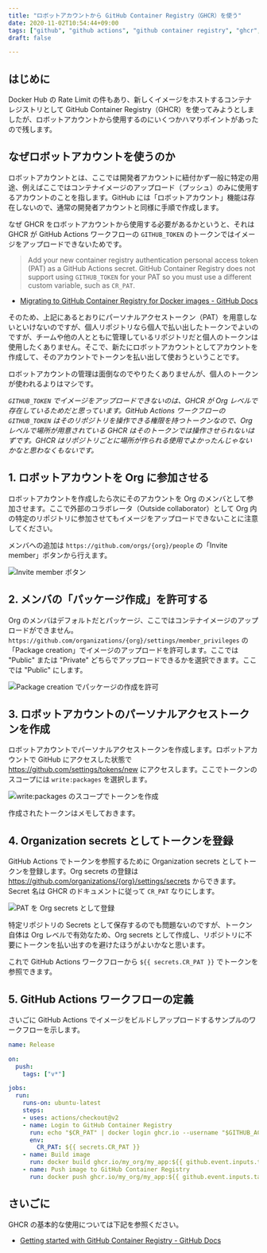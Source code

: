```yaml
---
title: "ロボットアカウントから GitHub Container Registry（GHCR）を使う"
date: 2020-11-02T10:54:44+09:00
tags: ["github", "github actions", "github container registry", "ghcr", "docker", "container"]
draft: false

---
```


## はじめに

Docker Hub の Rate Limit の件もあり、新しくイメージをホストするコンテナレジストリとして GitHub Container Registry（GHCR）を使ってみようとしましたが、ロボットアカウントから使用するのにいくつかハマりポイントがあったので残します。

## なぜロボットアカウントを使うのか

ロボットアカウントとは、ここでは開発者アカウントに紐付かず一般に特定の用途、例えばここではコンテナイメージのアップロード（プッシュ）のみに使用するアカウントのことを指します。GitHub には「ロボットアカウント」機能は存在しないので、通常の開発者アカウントと同様に手順で作成します。

なぜ GHCR をロボットアカウントから使用する必要があるかというと、それは GHCR が GitHub Actions ワークフローの `GITHUB_TOKEN` のトークンではイメージをアップロードできないためです。

> Add your new container registry authentication personal access token (PAT) as a GitHub Actions secret. GitHub Container Registry does not support using `GITHUB_TOKEN` for your PAT so you must use a different custom variable, such as `CR_PAT`.

- [Migrating to GitHub Container Registry for Docker images \- GitHub Docs](https://docs.github.com/en/free-pro-team@latest/packages/getting-started-with-github-container-registry/migrating-to-github-container-registry-for-docker-images#updating-your-github-actions-workflow)

そのため、上記にあるとおりにパーソナルアクセストークン（PAT）を用意しないといけないのですが、個人リポジトリなら個人で払い出したトークンでよいのですが、チームや他の人とともに管理しているリポジトリだと個人のトークンは使用したくありません。そこで、新たにロボットアカウントとしてアカウントを作成して、そのアカウントでトークンを払い出して使おうということです。

ロボットアカウントの管理は面倒なのでやりたくありませんが、個人のトークンが使われるよりはマシです。

*`GITHUB_TOKEN` でイメージをアップロードできないのは、GHCR が Org レベルで存在しているためだと思っています。GitHub Actions ワークフローの `GITHUB_TOKEN` はそのリポジトリを操作できる権限を持つトークンなので、Org レベルで場所が用意されている GHCR はそのトークンでは操作させられないはずです。GHCR はリポジトリごとに場所が作られる使用でよかったんじゃないかなと思わなくもないです。*

## 1. ロボットアカウントを Org に参加させる

ロボットアカウントを作成したら次にそのアカウントを Org のメンバとして参加させます。ここで外部のコラボレータ（Outside collaborator）として Org 内の特定のリポジトリに参加させてもイメージをアップロードできないことに注意してください。

メンバへの追加は `https://github.com/orgs/{org}/people` の「Invite member」ボタンから行えます。

![Invite member ボタン](https://lh3.googleusercontent.com/pw/ACtC-3de0hprTZKfSfjOaLuMXA2BB2cwywwfcJIYBXywOJWNLI9lpdiaWjvA6Cq3tQeNfu5zbs3FRVTGIzZUxgMsphME8LL04AiCIBn_O-7KCchaLPPxE_dYMmU4WVwwNHRz22Ci-5djigEVZz8Afo9IO8FewQ=w1740-h302-no)

## 2. メンバの「パッケージ作成」を許可する

Org のメンバはデフォルトだとパッケージ、ここではコンテナイメージのアップロードができません。`https://github.com/organizations/{org}/settings/member_privileges` の「Package creation」でイメージのアップロードを許可します。ここでは "Public" または "Private" どちらでアップロードできるかを選択できます。ここでは "Public" にします。

![Package creation でパッケージの作成を許可](https://lh3.googleusercontent.com/pw/ACtC-3eUHTW5nzqgYpdoLXK-HEQj42xJ-8F8cDahelLAEBAGq5PLLnHJYGeW_2-Vd5DhrX-y15MRQsQ83YRurVIqEHeCf8aDcpELeV00ppwkuzACIQ2Xpc1YWqLe6XnB7nz27dFqqx0-p3rB-Vdq2ppz155_QA=w1544-h502-no)

## 3. ロボットアカウントのパーソナルアクセストークンを作成

ロボットアカウントでパーソナルアクセストークンを作成します。ロボットアカウントで GitHub にアクセスした状態で https://github.com/settings/tokens/new にアクセスします。ここでトークンのスコープには `write:packages` を選択します。

![write:packages のスコープでトークンを作成](https://lh3.googleusercontent.com/pw/ACtC-3eY9Iepdz_idhsf1utOI9ffWDN1PwWfUt8JJLgb1m1BaYEOnGfz-czEphYjEg9BN9X__b2NGB7xsxu1UV9o5T8GHIM1asmpu7qiQaEcQa8uXwagYXgNPekxFID8Wgu0t6T27xLT60cIuLiOmPNI6t41mQ=w1688-h1134-no)

作成されたトークンはメモしておきます。

## 4. Organization secrets としてトークンを登録

GitHub Actions でトークンを参照するために Organization secrets としてトークンを登録します。Org secrets の登録は https://github.com/organizations/{org}/settings/secrets からできます。Secret 名は GHCR のドキュメントに従って `CR_PAT` なりにします。

![PAT を Org secrets として登録](https://lh3.googleusercontent.com/pw/ACtC-3fzbxE7WUJOtW8-Alic_ahe53QHBibCZBAHgWkN_9IrT2mZcw8pz2URDY4ghz8A1R9O7CvOK5kJiH_dgFEWC85C4xq80vyTnyV4f0VYv96qFssvCZT6kYSUdhapYu7JqkT5raY-Pmeg-H9-27Zoc5o8Zw=w1620-h784-no)

特定リポジトリの Secrets として保存するのでも問題ないのですが、トークン自体は Org レベルで有効なため、Org secrets として作成し、リポジトリに不要にトークンを払い出すのを避けたほうがよいかなと思います。

これで GitHub Actions ワークフローから `${{ secrets.CR_PAT }}` でトークンを参照できます。

## 5. GitHub Actions ワークフローの定義

さいごに GitHub Actions でイメージをビルドしアップロードするサンプルのワークフローを示します。

```yaml
name: Release

on:
  push:
    tags: ["v*"]

jobs:
  run:
    runs-on: ubuntu-latest
    steps:
    - uses: actions/checkout@v2
    - name: Login to GitHub Container Registry
      run: echo "$CR_PAT" | docker login ghcr.io --username "$GITHUB_ACTOR" --password-stdin
      env:
        CR_PAT: ${{ secrets.CR_PAT }}
    - name: Build image
      run: docker build ghcr.io/my_org/my_app:${{ github.event.inputs.tag }} .
    - name: Push image to GitHub Container Registry
      run: docker push ghcr.io/my_org/my_app:${{ github.event.inputs.tag }}
```

## さいごに

GHCR の基本的な使用については下記を参照ください。

- [Getting started with GitHub Container Registry \- GitHub Docs](https://docs.github.com/en/free-pro-team@latest/packages/getting-started-with-github-container-registry)
